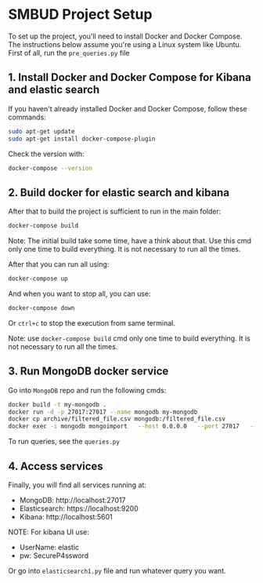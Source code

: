 # SMBUD Project Setup

To set up the project, you'll need to install Docker and Docker Compose. The instructions below assume you're using a Linux system like Ubuntu.
First of all, run the ```pre_queries.py``` file

## 1. Install Docker and Docker Compose for Kibana and elastic search

If you haven't already installed Docker and Docker Compose, follow these commands:

```bash
sudo apt-get update
sudo apt-get install docker-compose-plugin
```

Check the version with: 

```bash
docker-compose --version
```

## 2. Build docker for elastic search and kibana
After that to build the project is sufficient to run in the main folder:

```bash
docker-compose build
```

Note: The initial build take some time, have a think about that. Use this cmd only one time to build everything. It is not necessary to run all the times.

After that you can run all using: 

```bash
docker-compose up
```

And when you want to stop all, you can use: 

```bash
docker-compose down
```
Or ```ctrl+c``` to stop the execution from same terminal. 

Note: use ```docker-compose build``` cmd only one time to build everything. It is not necessary to run all the times.

## 3. Run MongoDB docker service

Go into ```MongoDB``` repo and run the following cmds:

```bash
docker build -t my-mongodb .
docker run -d -p 27017:27017 --name mongodb my-mongodb
docker cp archive/filtered_file.csv mongodb:/filtered_file.csv
docker exec -i mongodb mongoimport   --host 0.0.0.0   --port 27017   --db crime_data   --collection crime_records   --type csv   --file filtered_file.csv   --headerline
```
To run queries, see the ```queries.py```

## 4. Access services

Finally, you will find all services running at:

- MongoDB: http://localhost:27017
- Elasticsearch: https://localhost:9200 
- Kibana: http://localhost:5601

NOTE: For kibana UI use:
- UserName: elastic
- pw: SecureP4ssword

Or go into ```elasticsearch1.py``` file and run whatever query you want.